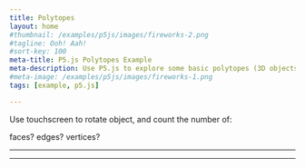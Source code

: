 ```yaml
---
title: Polytopes
layout: home
#thumbnail: /examples/p5js/images/fireworks-2.png
#tagline: Ooh! Aah!
#sort-key: 100
meta-title: P5.js Polytopes Example
meta-description: Use P5.js to explore some basic polytopes (3D objects with "flat" faces)!
#meta-image: /examples/p5js/images/fireworks-1.png
tags: [example, p5.js]

---
```


<div id="sketch-holder"></div>

Use touchscreen to rotate object, and count the number of:

faces?
edges?
vertices?

---

<script src="https://cdnjs.cloudflare.com/ajax/libs/p5.js/0.6.1/p5.min.js"></script>
<script src="https://code.jquery.com/jquery-3.4.1.min.js"></script>
<script>

// lock scroll position, but retain settings for later
var scrollPosition = [
  self.pageXOffset || document.documentElement.scrollLeft || document.body.scrollLeft,
  self.pageYOffset || document.documentElement.scrollTop  || document.body.scrollTop
];
var html = jQuery('html'); // it would make more sense to apply this to body, but IE7 won't have that
html.data('scroll-position', scrollPosition);
html.data('previous-overflow', html.css('overflow'));
html.css('overflow', 'hidden');
window.scrollTo(scrollPosition[0], scrollPosition[1]);

	
function setup() {
createCanvas(710, 400, WEBGL);
}

let s = 128;

function draw() {
background(250);
let radius = width * 1.5;

//drag to move the world.
orbitControl(5,5);

normalMaterial();
rotateX(-s/13);
rotateY(s);


push();
box(s, s, s);
pop();

}

</script>

---
